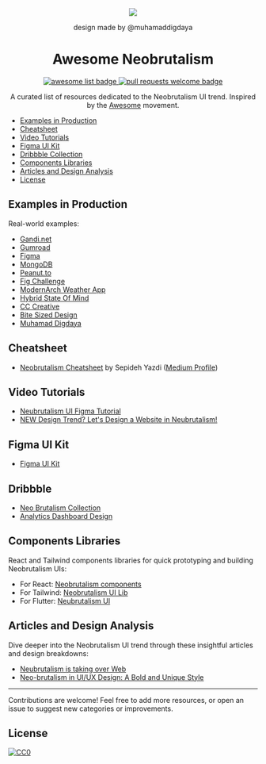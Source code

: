 
<div align="center">
<a src="https://www.muhamaddigdaya.xyz/"> <img src="https://www.muhamaddigdaya.xyz/_next/image?url=%2FKit.png&w=1920&q=75&dpl=dpl_4kCzRuuieNeKiqVb2T2vWY43LjSk" />
</a>
    <p>design made by <a src="https://github.com/muhamaddigdaya"> @muhamaddigdaya </a></p>
  <h1 align="center">Awesome Neobrutalism</h1>
  <p align="center">
    <a href="https://github.com/sindresorhus/awesome">
      <img alt="awesome list badge" src="https://cdn.rawgit.com/sindresorhus/awesome/d7305f38d29fed78fa85652e3a63e154dd8e8829/media/badge.svg">
    </a>
    <a href="http://makeapullrequest.com">
      <img alt="pull requests welcome badge" src="https://img.shields.io/badge/PRs-welcome-brightgreen.svg?style=flat">
    </a>
  </p>
  
  <p align="center">A curated list of resources dedicated to the Neobrutalism UI trend. Inspired by the <a href="https://awesome.re/">Awesome</a> movement.</p>
  
</div>

- [Examples in Production](#examples-in-production)
- [Cheatsheet](#cheatsheet)
- [Video Tutorials](#video-tutorials)
- [Figma UI Kit](#figma-ui-kit)
- [Dribbble Collection](#dribbble-collection)
- [Components Libraries](#components-libraries)
- [Articles and Design Analysis](#articles-and-design-analysis)
- [License](#license)

## Examples in Production

Real-world examples:

- [Gandi.net](https://www.gandi.net/en-GB)
- [Gumroad](https://gumroad.com/)
- [Figma](https://www.figma.com/about/)
- [MongoDB](https://www.mongodb.com/)
- [Peanut.to](https://peanut.to/)
- [Fig Challenge](https://www.figchallenge.com/join)
- [ModernArch Weather App](https://github.com/natasam/ModernArchWeatherApp#screens-)
- [Hybrid State Of Mind](https://www.hybridstateofmind.com/)
- [CC Creative](https://www.cccreative.design/)
- [Bite Sized Design](https://www.bitesized.design/)
- [Muhamad Digdaya](https://muhamaddigdaya.xyz/)

## Cheatsheet

- [Neobrutalism Cheatsheet](https://bafybeidgnnbwfdhbaxgh24hzzxxuxwenywkvyqitbi4d6uuudgv6xuwesm.ipfs.dweb.link/) by Sepideh Yazdi ([Medium Profile](https://medium.com/u/c2c891fcb5d9))

## Video Tutorials

- [Neubrutalism UI Figma Tutorial](https://www.youtube.com/watch?v=vukG6G7gQow)
- [NEW Design Trend? Let's Design a Website in Neubrutalism!](https://www.youtube.com/watch?v=uHX3oTCFJzw)

## Figma UI Kit

- [Figma UI Kit](https://www.figma.com/community/file/1209478811951634271/neo-brutalism-ui-kit)

## Dribbble

- [Neo Brutalism Collection](https://dribbble.com/tags/neobrutalism-ui)
- [Analytics Dashboard Design](https://dribbble.com/shots/22476074-Omni-Analytics-Dashboard)

## Components Libraries

React and Tailwind components libraries for quick prototyping and building Neobrutalism UIs:

- For React: [Neobrutalism components](https://github.com/ekmas/neobrutalism-components)
- For Tailwind: [Neobrutalism UI Lib](https://github.com/marieooq/neo-brutalism-ui-library)
- For Flutter: [Neubrutalism UI](https://github.com/deepraj02/neubrutalism_ui)

## Articles and Design Analysis

Dive deeper into the Neobrutalism UI trend through these insightful articles and design breakdowns:

- [Neubrutalism is taking over Web](https://hype4.academy/articles/design/neubrutalism-is-taking-over-web)
- [Neo-brutalism in UI/UX Design: A Bold and Unique Style](https://medium.com/@natasa.misic10/neo-brutalism-in-ui-ux-design-a-bold-and-unique-style-ac6d49e92e8f)

---

Contributions are welcome! Feel free to add more resources, or open an issue to suggest new categories or improvements.

## License

[![CC0](https://mirrors.creativecommons.org/presskit/buttons/88x31/svg/cc-zero.svg)](https://creativecommons.org/publicdomain/zero/1.0/)
